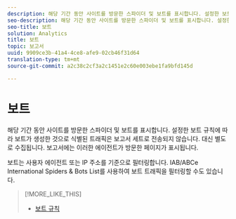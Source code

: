```yaml
---
description: 해당 기간 동안 사이트를 방문한 스파이더 및 보트를 표시합니다. 설정한 보트 규칙에 따라 보트가 생성한 것으로 식별된 트래픽은 보고서 세트로 전송되지 않습니다. 대신 별도로 수집됩니다. 보고서에는 이러한 에이전트가 방문한 페이지가 표시됩니다.
seo-description: 해당 기간 동안 사이트를 방문한 스파이더 및 보트를 표시합니다. 설정한 보트 규칙에 따라 보트가 생성한 것으로 식별된 트래픽은 보고서 세트로 전송되지 않습니다. 대신 별도로 수집됩니다. 보고서에는 이러한 에이전트가 방문한 페이지가 표시됩니다.
seo-title: 보트
solution: Analytics
title: 보트
topic: 보고서
uuid: 9909ce3b-41a4-4ce8-afe9-02cb46f31d64
translation-type: tm+mt
source-git-commit: a2c38c2cf3a2c1451e2c60e003ebe1fa9bfd145d

---
```



# 보트

해당 기간 동안 사이트를 방문한 스파이더 및 보트를 표시합니다. 설정한 보트 규칙에 따라 보트가 생성한 것으로 식별된 트래픽은 보고서 세트로 전송되지 않습니다. 대신 별도로 수집됩니다. 보고서에는 이러한 에이전트가 방문한 페이지가 표시됩니다.

보트는 사용자 에이전트 또는 IP 주소를 기준으로 필터링합니다. IAB/ABCe International Spiders &amp; Bots List를 사용하여 보트 트래픽을 필터링할 수도 있습니다.

>[!MORE_LIKE_THIS]
>
>* [보트 규칙](https://marketing.adobe.com/resources/help/en_US/admin/c_bot_rules.html)

